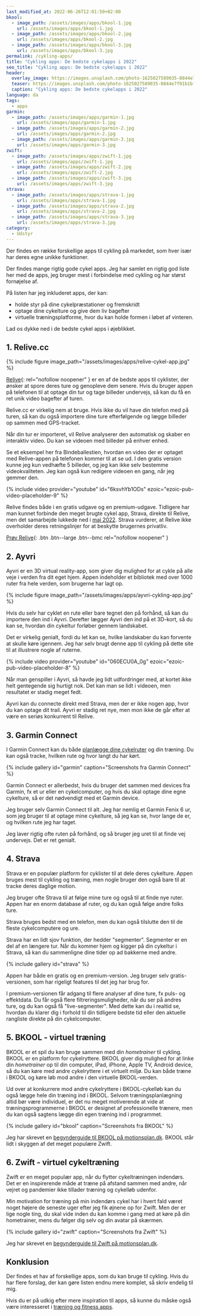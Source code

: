 ```yaml
---
last_modified_at: 2022-06-26T12:01:50+02:00
bkool:
  - image_path: /assets/images/apps/bkool-1.jpg
    url: /assets/images/apps/bkool-1.jpg
  - image_path: /assets/images/apps/bkool-2.jpg
    url: /assets/images/apps/bkool-2.jpg
  - image_path: /assets/images/apps/bkool-3.jpg
    url: /assets/images/apps/bkool-3.jpg
permalink: /cykling-apps/
title: "Cykling apps: De bedste cykelapps i 2022"
seo_title: "Cykling apps: De bedste cykelapps i 2022"
header:
  overlay_image: https://images.unsplash.com/photo-1625027589035-0844e7f91b1b?ixlib=rb-1.2.1&ixid=MnwxMjA3fDB8MHxwaG90by1wYWdlfHx8fGVufDB8fHx8&auto=format&fit=crop&h=600&w=1200&q=10
  teaser: https://images.unsplash.com/photo-1625027589035-0844e7f91b1b?ixlib=rb-1.2.1&ixid=MnwxMjA3fDB8MHxwaG90by1wYWdlfHx8fGVufDB8fHx8&auto=format&fit=crop&h=300&w=400&q=10
  caption: "Cykling apps: De bedste cykelapps i 2022"
language: da
tags:
  - apps
garmin:
  - image_path: /assets/images/apps/garmin-1.jpg
    url: /assets/images/apps/garmin-1.jpg
  - image_path: /assets/images/apps/garmin-2.jpg
    url: /assets/images/apps/garmin-2.jpg
  - image_path: /assets/images/apps/garmin-3.jpg
    url: /assets/images/apps/garmin-3.jpg
zwift:
  - image_path: /assets/images/apps/zwift-1.jpg
    url: /assets/images/apps/zwift-1.jpg
  - image_path: /assets/images/apps/zwift-2.jpg
    url: /assets/images/apps/zwift-2.jpg
  - image_path: /assets/images/apps/zwift-3.jpg
    url: /assets/images/apps/zwift-3.jpg
strava:
  - image_path: /assets/images/apps/strava-1.jpg
    url: /assets/images/apps/strava-1.jpg
  - image_path: /assets/images/apps/strava-2.jpg
    url: /assets/images/apps/strava-2.jpg
  - image_path: /assets/images/apps/strava-3.jpg
    url: /assets/images/apps/strava-3.jpg
category:
  - Udstyr
---
```

Der findes en række forskellige apps til cykling på markedet, som hver især har deres egne unikke funktioner.

Der findes mange rigtig gode cykel apps. Jeg har samlet en rigtig god liste her med de apps, jeg bruger mest i forbindelse med cykling og har størst fornøjelse af.

På listen har jeg inkluderet apps, der kan:

* holde styr på dine cykelpræstationer og fremskridt
* optage dine cykelture og give dem liv bagefter
* virtuelle træningsplatforme, hvor du kan holde formen i løbet af vinteren.

Lad os dykke ned i de bedste cykel apps i øjeblikket.

## 1. Relive.cc

{% include figure image_path="/assets/images/apps/relive-cykel-app.jpg" %}

[Relive](https://www.relive.cc/invite?u=v935zk8mk1ej3m&s=post-share){: rel="nofollow noopener" } er en af de bedste apps til cyklister, der ønsker at spore deres ture og genopleve dem senere. Hvis du bruger appen på telefonen til at optage din tur og tage billeder undervejs, så kan du få en ret unik video bagefter af turen.

Relive.cc er virkelig nem at bruge. Hvis ikke du vil have din telefon med på turen, så kan du også importere dine ture efterfølgende og lægge billeder op sammen med GPS-tracket.

Når din tur er importeret, vil Relive analyserer den automatisk og skaber en interaktiv video. Du kan se videoen med billeder på enhver enhed.

Se et eksempel her fra Bindeballestien, hvordan en video der er optaget med Relive-appen på telefonen kommer til at se ud. I den gratis version kunne jeg kun vedhæfte 5 billeder, og jeg kan ikke selv bestemme videokvaliteten. Jeg kan også kun redigere videoen en gang, når jeg gemmer den.

{% include video provider="youtube" id="6ksvhYb1ODs" ezoic="ezoic-pub-video-placeholder-9" %}

Relive findes både i en gratis udgave og en premium-udgave. Tidligere har man kunnet forbinde den meget brugte cykel app, Strava, direkte til Relive, men det samarbejde lukkede ned i [maj 2022](https://support.strava.com/hc/en-us/articles/360030429332-An-update-on-our-integration-with-Relive). Strava vurderer, at Relive ikke overholder deres retningslinjer for at beskytte brugernes privatliv.

[Prøv Relive](https://www.relive.cc/invite?u=v935zk8mk1ej3m&s=post-share){: .btn .btn--large .btn--bmc rel="nofollow noopener" }

## 2. Ayvri

Ayvri er en 3D virtual reality-app, som giver dig mulighed for at cykle på alle veje i verden fra dit eget hjem. Appen indeholder et bibliotek med over 1000 ruter fra hele verden, som brugerne har lagt op.

{% include figure image_path="/assets/images/apps/ayvri-cykling-app.jpg" %}

Hvis du selv har cyklet en rute eller bare tegnet den på forhånd, så kan du importere den ind i Ayvri. Derefter lægger Ayvri den ind på et 3D-kort, så du kan se, hvordan din cykeltur forløber gennem landskabet.

Det er virkelig genialt, fordi du let kan se, hvilke landskaber du kan forvente at skulle køre igennem. Jeg har selv brugt denne app til cykling på dette site til at illustrere nogle af ruterne.

{% include video provider="youtube" id="060ECU0A_0g" ezoic="ezoic-pub-video-placeholder-8" %}

Når man genspiller i Ayvri, så havde jeg lidt udfordringer med, at kortet ikke helt gentegende sig hurtigt nok. Det kan man se lidt i videoen, men resultatet er stadig meget fedt.

Ayvri kan du connecte direkt med Strava, men der er ikke nogen app, hvor du kan optage dit trail. Ayvri er stadig ret nye, men mon ikke de går efter at være en seriøs konkurrent til Relive.

## 3. Garmin Connect

I Garmin Connect kan du både [planlægge dine cykelruter](/garmin-connect-ruteplanlaegning-alltrails/) og din træning. Du kan også tracke, hvilken rute og hvor langt du har kørt.

{% include gallery id="garmin" caption="Screenshots fra Garmin Connect" %}

Garmin Connect er allerbedst, hvis du bruger det sammen med devices fra Garmin, fx et ur eller en cykelcomputer, og hvis du skal optage dine egne cykelture, så er det nødvendigt med et Garmin device.

Jeg bruger selv Garmin Connect til alt. Jeg har nemlig et Garmin Fenix 6 ur, som jeg bruger til at optage mine cykelture, så jeg kan se, hvor lange de er, og hvilken rute jeg har taget.

Jeg laver rigtig ofte ruten på forhånd, og så bruger jeg uret til at finde vej undervejs. Det er ret genialt.

## 4. Strava

Strava er en populær platform for cyklister til at dele deres cykelture. Appen bruges mest til cykling og træning, men nogle bruger den også bare til at tracke deres daglige motion.

Jeg bruger ofte Strava til at følge mine ture og også til at finde nye ruter. Appen har en enorm database af ruter, og du kan også følge andre folks ture.

Strava bruges bedst med en telefon, men du kan også tilslutte den til de fleste cykelcomputere og ure.

Strava har en lidt sjov funktion, der hedder "segmenter". Segmenter er en del af en længere tur. Når du kommer hjem og kigger på din cykeltur i Strava, så kan du sammenligne dine tider op ad bakkerne med andre.

{% include gallery id="strava" %}

Appen har både en gratis og en premium-version. Jeg bruger selv gratis-versionen, som har rigeligt features til det jeg har brug for.

I premium-versionen får adgang til flere analyser af dine ture, fx puls- og effektdata. Du får også flere filtreringsmuligheder, når du ser på andres ture, og du kan også få "live-segmenter". Med dette kan du i realtid se, hvordan du klarer dig i forhold til din tidligere bedste tid eller den aktuelle rangliste direkte på din cykelcomputer.

## 5. BKOOL - virtuel træning

BKOOL er et spil du kan bruge sammen med din *hometrainer* til cykling. BKOOL er en platform for cykelryttere. BKOOL giver dig mulighed for at linke din *hometrainer* op til din computer, iPad, iPhone, Apple TV, Android device, så du kan køre med andre cykelryttere i et virtuelt miljø. Du kan både træne i BKOOL og køre løb mod andre i den virtuelle BKOOL-verden.

Ud over at konkurrere mod andre cykelryttere i BKOOL-cykelløb kan du også lægge hele din træning ind i BKOOL. Selvom træningsplanlægning altid bør være individuel, er det nu meget motiverende at vide at træningsprogrammerne i BKOOL er designet af professionelle trænere, men du kan også sagtens lægge din egen træning ind i programmet.

{% include gallery id="bkool" caption="Screenshots fra BKOOL" %}

Jeg har skrevet en [begynderguide til BKOOL på motionsplan.dk](https://www.motionsplan.dk/bkool-begynderguide/). BKOOL står lidt i skyggen af det meget populære Zwift.

## 6. Zwift - virtuel cykeltræning

Zwift er en meget populær app, når du flytter cykeltræningen indendørs. Det er en inspirerende måde at træne på afstand sammen med andre, når vejret og pandemier ikke tillader træning og cykelløb udenfor.

Min motivation for træning på min indendørs cykel har i hvert fald været noget højere de seneste uger efter jeg fik øjnene op for Zwift. Men der er lige nogle ting, du skal vide inden du kan komme i gang med at køre på din hometrainer, mens du følger dig selv og din avatar på skærmen.

{% include gallery id="zwift" caption="Screenshots fra Zwift" %}

Jeg har skrevet en [begynderguide til Zwift på motionsplan.dk](https://www.motionsplan.dk/komplet-begynderguide-zwift/).

## Konklusion

Der findes et hav af forskellige apps, som du kan bruge til cykling. Hvis du har flere forslag, der kan gøre listen endnu mere komplet, så skriv endelig til mig.

Hvis du er på udkig efter mere inspiration til apps, så kunne du måske også være interesseret i [træning og fitness apps](https://www.motionsplan.dk/fitness-apps/).
